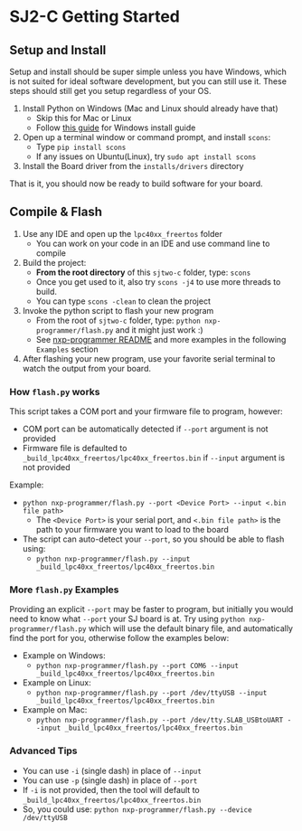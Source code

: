 # SJ2-C Getting Started


## Setup and Install

Setup and install should be super simple unless you have Windows, which is not suited for ideal software development, but you can still use it. These steps should still get you setup regardless of your OS.

1. Install Python on Windows (Mac and Linux should already have that)
    * Skip this for Mac or Linux
    * Follow [this guide](installs/README.md) for Windows install guide
2. Open up a terminal window or command prompt, and install `scons`:
    * Type `pip install scons`
    * If any issues on Ubuntu(Linux), try `sudo apt install scons`
3. Install the Board driver from the `installs/drivers` directory

That is it, you should now be ready to build software for your board.


## Compile & Flash

1. Use any IDE and open up the `lpc40xx_freertos` folder
    * You can work on your code in an IDE and use command line to compile
2. Build the project:
    * **From the root directory** of this `sjtwo-c` folder, type: `scons`
    * Once you get used to it, also try `scons -j4` to use more threads to build.
    * You can type `scons -clean` to clean the project
3. Invoke the python script to flash your new program
    * From the root of `sjtwo-c` folder, type: `python nxp-programmer/flash.py` and it might just work :)
    * See [nxp-programmer README](nxp-programmer/README.md) and more examples in the following `Examples` section
4. After flashing your new program, use your favorite serial terminal to watch the output from your board.

### How `flash.py` works

This script takes a COM port and your firmware file to program, however:
*  COM port can be automatically detected if `--port` argument is not provided
*  Firmware file is defaulted to `_build_lpc40xx_freertos/lpc40xx_freertos.bin` if `--input` argument is not provided

Example:

* `python nxp-programmer/flash.py --port <Device Port> --input <.bin file path>`
    * The `<Device Port>` is your serial port, and `<.bin file path>` is the path to your firmware you want to load to the board
* The script can auto-detect your `--port`, so you should be able to flash using:
    * `python nxp-programmer/flash.py --input _build_lpc40xx_freertos/lpc40xx_freertos.bin`

### More `flash.py` Examples

Providing an explicit `--port` may be faster to program, but initially you would need to know what `--port` your SJ board is at. Try using `python nxp-programmer/flash.py` which will use the default binary file, and automatically find the port for you, otherwise follow the examples below:

* Example on Windows:
    * `python nxp-programmer/flash.py --port COM6 --input _build_lpc40xx_freertos/lpc40xx_freertos.bin`
* Example on Linux:
    * `python nxp-programmer/flash.py --port /dev/ttyUSB --input _build_lpc40xx_freertos/lpc40xx_freertos.bin`
* Example on Mac:
    * `python nxp-programmer/flash.py --port /dev/tty.SLAB_USBtoUART --input _build_lpc40xx_freertos/lpc40xx_freertos.bin`

### Advanced Tips

* You can use `-i` (single dash) in place of `--input`
* You can use `-p` (single dash) in place of `--port`
* If `-i` is not provided, then the tool will default to `_build_lpc40xx_freertos/lpc40xx_freertos.bin`
* So, you could use: `python nxp-programmer/flash.py --device /dev/ttyUSB`
